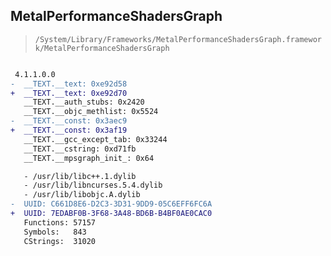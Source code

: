 ## MetalPerformanceShadersGraph

> `/System/Library/Frameworks/MetalPerformanceShadersGraph.framework/MetalPerformanceShadersGraph`

```diff

 4.1.1.0.0
-  __TEXT.__text: 0xe92d58
+  __TEXT.__text: 0xe92d70
   __TEXT.__auth_stubs: 0x2420
   __TEXT.__objc_methlist: 0x5524
-  __TEXT.__const: 0x3aec9
+  __TEXT.__const: 0x3af19
   __TEXT.__gcc_except_tab: 0x33244
   __TEXT.__cstring: 0xd71fb
   __TEXT.__mpsgraph_init_: 0x64

   - /usr/lib/libc++.1.dylib
   - /usr/lib/libncurses.5.4.dylib
   - /usr/lib/libobjc.A.dylib
-  UUID: C661D8E6-D2C3-3D31-9DD9-05C6EFF6FC6A
+  UUID: 7EDABF0B-3F68-3A48-BD6B-B4BF0AE0CAC0
   Functions: 57157
   Symbols:   843
   CStrings:  31020

```
